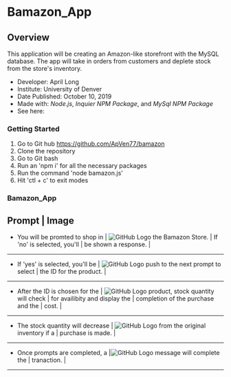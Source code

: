 # Bamazon_App
## Overview
This application will be creating an Amazon-like storefront with the MySQL database. The app will take in orders from customers and deplete stock from the store's inventory.


* Developer: April Long
* Institute: University of Denver
* Date Published: October 10, 2019
* Made with: _Node.js_, _Inquier NPM Package_, and  _MySql NPM Package_
* See here: 

### **Getting Started**
 1. Go to Git hub https://github.com/ApVen77/bamazon
 2. Clone the repository 
 3. Go to Git bash
 4. Run an 'npm i' for all the necessary packages
 5. Run the command 'node bamazon.js' 
 6. Hit 'ctl + c' to exit modes

### Bamazon_App

Prompt | Image
---------------

* You will be promted  to shop in | ![GitHub Logo](/images/logo.png)
the Bamazon Store.                |
If 'no' is selected, you'll       |
be shown a response.              |
-------------------------------------------------------------------
* If 'yes' is selected, you'll be  | ![GitHub Logo](/images/logo.png)
push to the next prompt to select  |
the ID   for the product.          |
-------------------------------------------------------------------
* After the ID is chosen for the    | ![GitHub Logo](/images/logo.png)
product, stock quantity will check  |
for availibity and display the      |
completion of the purchase and the  |
cost.                               |
---------------------------------------------------------------------
* The stock quantity will decrease  | ![GitHub Logo](/images/logo.png)
from the original inventory if a    |
purchase is made.                   |
--------------------------------------------------------------------
* Once prompts are completed, a     |![GitHub Logo](/images/logo.png)
message will complete the           |
tranaction.                         |
--------------------------------------------------------------------